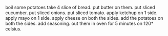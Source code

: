boil some potatoes
take 4 slice of bread.
put butter on them.
put sliced cucumber.
put sliced onions.
put sliced tomato.
apply ketchup on 1 side.
apply mayo on 1 side.
apply cheese on both the sides.
add the potatoes on both the sides.
add seasoning.
out them in oven for 5 minutes on 120* celsius.



